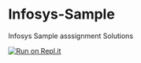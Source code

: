 # Infosys-Sample
Infosys Sample asssignment Solutions

[![Run on Repl.it](https://repl.it/badge/github/laraib-sidd/Infosys-Sample)](https://repl.it/github/laraib-sidd/Infosys-Sample)